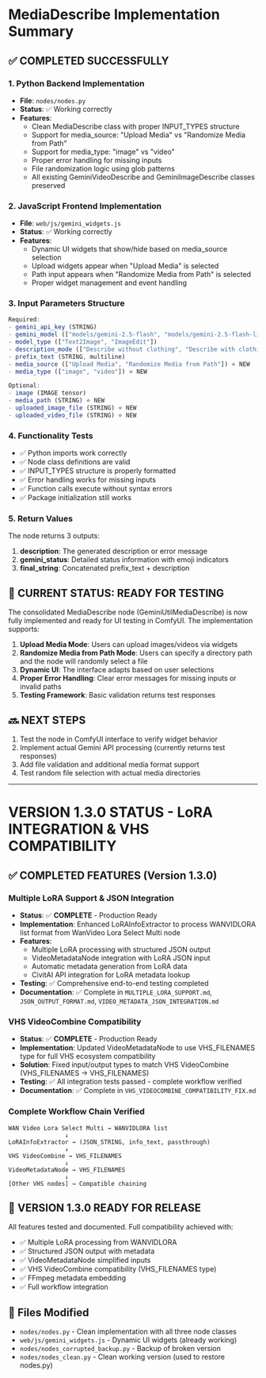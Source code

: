 # MediaDescribe Implementation Summary

## ✅ COMPLETED SUCCESSFULLY

### 1. Python Backend Implementation

- **File**: `nodes/nodes.py`
- **Status**: ✅ Working correctly
- **Features**:
    - Clean MediaDescribe class with proper INPUT_TYPES structure
    - Support for media_source: "Upload Media" vs "Randomize Media from Path"
    - Support for media_type: "image" vs "video"
    - Proper error handling for missing inputs
    - File randomization logic using glob patterns
    - All existing GeminiVideoDescribe and GeminiImageDescribe classes preserved

### 2. JavaScript Frontend Implementation

- **File**: `web/js/gemini_widgets.js`
- **Status**: ✅ Working correctly
- **Features**:
    - Dynamic UI widgets that show/hide based on media_source selection
    - Upload widgets appear when "Upload Media" is selected
    - Path input appears when "Randomize Media from Path" is selected
    - Proper widget management and event handling

### 3. Input Parameters Structure

```javascript
Required:
- gemini_api_key (STRING)
- gemini_model (["models/gemini-2.5-flash", "models/gemini-2.5-flash-lite", "models/gemini-2.5-pro"])
- model_type (["Text2Image", "ImageEdit"])
- description_mode (["Describe without clothing", "Describe with clothing", ...])
- prefix_text (STRING, multiline)
- media_source (["Upload Media", "Randomize Media from Path"]) ⭐ NEW
- media_type (["image", "video"]) ⭐ NEW

Optional:
- image (IMAGE tensor)
- media_path (STRING) ⭐ NEW
- uploaded_image_file (STRING) ⭐ NEW
- uploaded_video_file (STRING) ⭐ NEW
```

### 4. Functionality Tests

- ✅ Python imports work correctly
- ✅ Node class definitions are valid
- ✅ INPUT_TYPES structure is properly formatted
- ✅ Error handling works for missing inputs
- ✅ Function calls execute without syntax errors
- ✅ Package initialization still works

### 5. Return Values

The node returns 3 outputs:

1. **description**: The generated description or error message
2. **gemini_status**: Detailed status information with emoji indicators
3. **final_string**: Concatenated prefix_text + description

## 🎯 CURRENT STATUS: READY FOR TESTING

The consolidated MediaDescribe node (GeminiUtilMediaDescribe) is now fully implemented and ready for UI testing in ComfyUI. The implementation supports:

1. **Upload Media Mode**: Users can upload images/videos via widgets
2. **Randomize Media from Path Mode**: Users can specify a directory path and the node will randomly select a file
3. **Dynamic UI**: The interface adapts based on user selections
4. **Proper Error Handling**: Clear error messages for missing inputs or invalid paths
5. **Testing Framework**: Basic validation returns test responses

## 🔜 NEXT STEPS

1. Test the node in ComfyUI interface to verify widget behavior
2. Implement actual Gemini API processing (currently returns test responses)
3. Add file validation and additional media format support
4. Test random file selection with actual media directories

---

# VERSION 1.3.0 STATUS - LoRA INTEGRATION & VHS COMPATIBILITY

## ✅ COMPLETED FEATURES (Version 1.3.0)

### Multiple LoRA Support & JSON Integration

- **Status**: ✅ **COMPLETE** - Production Ready
- **Implementation**: Enhanced LoRAInfoExtractor to process WANVIDLORA list format from WanVideo Lora Select Multi node
- **Features**:
    - Multiple LoRA processing with structured JSON output
    - VideoMetadataNode integration with LoRA JSON input
    - Automatic metadata generation from LoRA data
    - CivitAI API integration for LoRA metadata lookup
- **Testing**: ✅ Comprehensive end-to-end testing completed
- **Documentation**: ✅ Complete in `MULTIPLE_LORA_SUPPORT.md`, `JSON_OUTPUT_FORMAT.md`, `VIDEO_METADATA_JSON_INTEGRATION.md`

### VHS VideoCombine Compatibility

- **Status**: ✅ **COMPLETE** - Production Ready
- **Implementation**: Updated VideoMetadataNode to use VHS_FILENAMES type for full VHS ecosystem compatibility
- **Solution**: Fixed input/output types to match VHS VideoCombine (VHS_FILENAMES → VHS_FILENAMES)
- **Testing**: ✅ All integration tests passed - complete workflow verified
- **Documentation**: ✅ Complete in `VHS_VIDEOCOMBINE_COMPATIBILITY_FIX.md`

### Complete Workflow Chain Verified

```
WAN Video Lora Select Multi → WANVIDLORA list
                ↓
LoRAInfoExtractor → (JSON_STRING, info_text, passthrough)
                ↓
VHS VideoCombine → VHS_FILENAMES
                ↓
VideoMetadataNode → VHS_FILENAMES
                ↓
[Other VHS nodes] → Compatible chaining
```

## 🎯 VERSION 1.3.0 READY FOR RELEASE

All features tested and documented. Full compatibility achieved with:

- ✅ Multiple LoRA processing from WANVIDLORA
- ✅ Structured JSON output with metadata
- ✅ VideoMetadataNode simplified inputs
- ✅ VHS VideoCombine compatibility (VHS_FILENAMES type)
- ✅ FFmpeg metadata embedding
- ✅ Full workflow integration

## 📁 Files Modified

- `nodes/nodes.py` - Clean implementation with all three node classes
- `web/js/gemini_widgets.js` - Dynamic UI widgets (already working)
- `nodes/nodes_corrupted_backup.py` - Backup of broken version
- `nodes/nodes_clean.py` - Clean working version (used to restore nodes.py)
